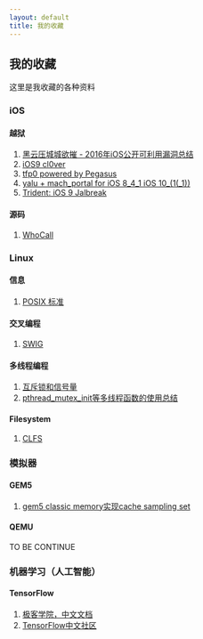 ```yaml
---
layout: default
title: 我的收藏
---
```

## 我的收藏
这里是我收藏的各种资料


### iOS
#### 越狱
1. [黑云压城城欲摧 - 2016年iOS公开可利用漏洞总结](https://jaq.alibaba.com/community/art/show?articleid=687)
2. [iOS9 cl0ver](https://github.com/Siguza/cl0ver)
3. [tfp0 powered by Pegasus](https://siguza.github.io/cl0ver/)
4. [yalu + mach_portal
 for iOS 8_4_1 iOS 10_(1(_1))](https://yalu.qwertyoruiop.com)
5. [Trident: iOS 9 Jalbreak](https://github.com/benjamin-42/Trident)

#### 源码
1. [WhoCall](http://m.aichengxu.com/ios/6831843.htm)

### Linux

#### 信息
1. [POSIX 标准](https://wapbaike.baidu.com/item/POSIX/3792413?adapt=1&fr=aladdin)


#### 交叉编程
1. [SWIG](http://www.swig.org/translations/chinese/tutorial.html)

#### 多线程编程
1. [互斥锁和信号量](http://transcoder.baidu.com/from=1012704v/bd_page_type=1/ssid=0/uid=0/pu=usm%400%2Csz%40224_220%2Cta%40iphone___3_602/baiduid=9399FB0417221727213329676A18A752/w=0_10_/t=iphone/l=3/tc?ref=www_iphone&lid=9234323827872621352&order=1&fm=alop&srd=1&dict=32&h5ad=1&tj=www_normal_1_0_10_title&url_mf_score=3&vit=osres&m=8&cltj=cloud_title&asres=1&nt=wnor&title=线程同步%28互斥锁与信号量的作用与区别%29-bbaiggey_...&w_qd=IlPT2AEptyoA_yky6h5a9wexDydVb7Taok6jsxeVawtPGRZN4ywepXax7xUUtsJypxkJQtNGBZSv2Qkluh7x5_&sec=18178&di=cf92ee85ab47c187&bdenc=1&nsrc=IlPT2AEptyoA_yixCFOxXnANedT62v3IJBaOMmBXATq5953ybrWxBdRcYzbsN8q4ZpPPxXCKe1xRdWGdWTJznMESgO66sVsa7XThdvruh_)
2. [pthread_mutex_init等多线程函数的使用总结](http://m.blog.csdn.net/article/details?id=52577681#_motz_)

#### Filesystem
1. [CLFS](http://clfs.org/view/git/mips64-64/)


### 模拟器
#### GEM5
1. [gem5 classic memory实现cache sampling set](http://m.blog.csdn.net/article/details?id=47952743)

#### QEMU
TO BE CONTINUE

### 机器学习（人工智能）
#### TensorFlow
1. [极客学院，中文文档](http://wiki.jikexueyuan.com/project/tensorflow-zh/)
2. [TensorFlow中文社区](http://www.tensorfly.cn/)
